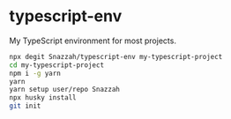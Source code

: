 # typescript-env
My TypeScript environment for most projects.

```sh
npx degit Snazzah/typescript-env my-typescript-project
cd my-typescript-project
npm i -g yarn
yarn
yarn setup user/repo Snazzah
npx husky install
git init
```
